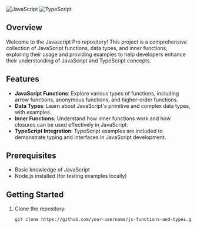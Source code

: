 
![JavaScript](https://img.shields.io/badge/JavaScript-ES6+-F7DF1E?style=for-the-badge&logo=javascript&logoColor=black)
![TypeScript](https://img.shields.io/badge/TypeScript-4.0+-3178C6?style=for-the-badge&logo=typescript&logoColor=white)

## Overview

Welcome to the Javascript Pro repository! 
This project is a comprehensive collection of JavaScript functions, data types, and inner functions, exploring their usage and providing examples to help developers enhance their understanding of JavaScript and TypeScript concepts.

## Features

- **JavaScript Functions**: Explore various types of functions, including arrow functions, anonymous functions, and higher-order functions.
- **Data Types**: Learn about JavaScript's primitive and complex data types, with examples.
- **Inner Functions**: Understand how inner functions work and how closures can be used effectively in JavaScript.
- **TypeScript Integration**: TypeScript examples are included to demonstrate typing and interfaces in JavaScript development.

## Prerequisites

- Basic knowledge of JavaScript
- Node.js installed (for testing examples locally)

## Getting Started

1. Clone the repository:

   ```bash
   git clone https://github.com/your-username/js-functions-and-types.git
